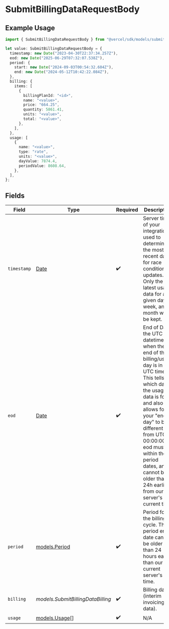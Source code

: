 # SubmitBillingDataRequestBody

## Example Usage

```typescript
import { SubmitBillingDataRequestBody } from "@vercel/sdk/models/submitbillingdataop.js";

let value: SubmitBillingDataRequestBody = {
  timestamp: new Date("2023-04-30T22:37:34.257Z"),
  eod: new Date("2025-06-29T07:32:07.538Z"),
  period: {
    start: new Date("2024-09-03T00:54:32.604Z"),
    end: new Date("2024-05-12T10:42:22.084Z"),
  },
  billing: {
    items: [
      {
        billingPlanId: "<id>",
        name: "<value>",
        price: "664.25",
        quantity: 5861.41,
        units: "<value>",
        total: "<value>",
      },
    ],
  },
  usage: [
    {
      name: "<value>",
      type: "rate",
      units: "<value>",
      dayValue: 7874.4,
      periodValue: 8608.64,
    },
  ],
};
```

## Fields

| Field                                                                                                                                                                                                                                                                                                                      | Type                                                                                                                                                                                                                                                                                                                       | Required                                                                                                                                                                                                                                                                                                                   | Description                                                                                                                                                                                                                                                                                                                |
| -------------------------------------------------------------------------------------------------------------------------------------------------------------------------------------------------------------------------------------------------------------------------------------------------------------------------- | -------------------------------------------------------------------------------------------------------------------------------------------------------------------------------------------------------------------------------------------------------------------------------------------------------------------------- | -------------------------------------------------------------------------------------------------------------------------------------------------------------------------------------------------------------------------------------------------------------------------------------------------------------------------- | -------------------------------------------------------------------------------------------------------------------------------------------------------------------------------------------------------------------------------------------------------------------------------------------------------------------------- |
| `timestamp`                                                                                                                                                                                                                                                                                                                | [Date](https://developer.mozilla.org/en-US/docs/Web/JavaScript/Reference/Global_Objects/Date)                                                                                                                                                                                                                              | :heavy_check_mark:                                                                                                                                                                                                                                                                                                         | Server time of your integration, used to determine the most recent data for race conditions & updates. Only the latest usage data for a given day, week, and month will be kept.                                                                                                                                           |
| `eod`                                                                                                                                                                                                                                                                                                                      | [Date](https://developer.mozilla.org/en-US/docs/Web/JavaScript/Reference/Global_Objects/Date)                                                                                                                                                                                                                              | :heavy_check_mark:                                                                                                                                                                                                                                                                                                         | End of Day, the UTC datetime for when the end of the billing/usage day is in UTC time. This tells us which day the usage data is for, and also allows for your \"end of day\" to be different from UTC 00:00:00. eod must be within the period dates, and cannot be older than 24h earlier from our server's current time. |
| `period`                                                                                                                                                                                                                                                                                                                   | [models.Period](../models/period.md)                                                                                                                                                                                                                                                                                       | :heavy_check_mark:                                                                                                                                                                                                                                                                                                         | Period for the billing cycle. The period end date cannot be older than 24 hours earlier than our current server's time.                                                                                                                                                                                                    |
| `billing`                                                                                                                                                                                                                                                                                                                  | *models.SubmitBillingDataBilling*                                                                                                                                                                                                                                                                                          | :heavy_check_mark:                                                                                                                                                                                                                                                                                                         | Billing data (interim invoicing data).                                                                                                                                                                                                                                                                                     |
| `usage`                                                                                                                                                                                                                                                                                                                    | [models.Usage](../models/usage.md)[]                                                                                                                                                                                                                                                                                       | :heavy_check_mark:                                                                                                                                                                                                                                                                                                         | N/A                                                                                                                                                                                                                                                                                                                        |